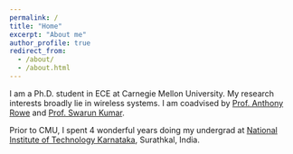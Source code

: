 ```yaml
---
permalink: /
title: "Home"
excerpt: "About me"
author_profile: true
redirect_from: 
  - /about/
  - /about.html
---
```


I am a Ph.D. student in ECE at Carnegie Mellon University. My research interests broadly lie in wireless systems. I am coadvised by [Prof. Anthony Rowe](http://users.ece.cmu.edu/~agr) and [Prof. Swarun Kumar](https://www.andrew.cmu.edu/user/swarunk/index.html).

Prior to CMU, I spent 4 wonderful years doing my undergrad at [National Institute of Technology Karnataka](https://www.nitk.ac.in/), Surathkal, India.
